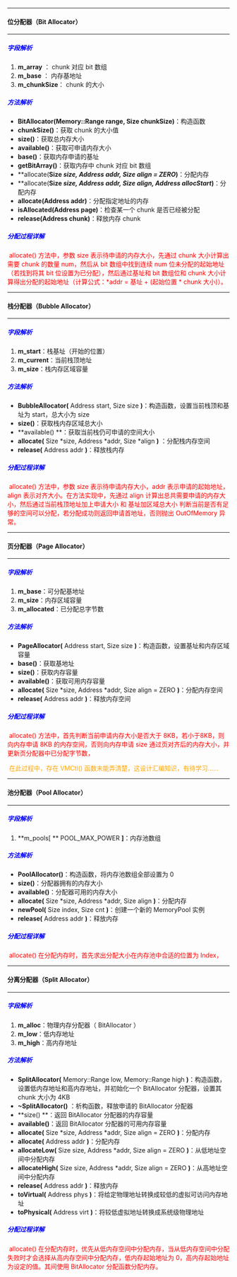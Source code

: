 

---

#### 位分配器（Bit Allocator）

---

##### <font color="blue">字段解析</font>

1.  **m_array** ： chunk 对应 bit 数组
2.  **m_base** ： 内存基地址
3.  **m_chunkSize**： chunk 的大小

##### <font color="blue">方法解析</font>

-  **BitAllocator(**Memory::Range range, Size chunkSize**)**：构造函数
-  **chunkSize()**：获取 chunk 的大小值
-  **size()**：获取总内存大小
-  **available()**：获取可申请内存大小
-  **base()**：获取内存申请的基址
-  **getBitArray()**：获取内存中 chunk 对应 bit 数组
-  **allocate(**Size *size, Address *addr, Size align = ZERO**)**：分配内存
-  **allocate(**Size *size, Address *addr, Size align, Address allocStart**)**：分配内存
-  **allocate(**Address addr**)**：分配指定地址的内存
-  **isAllocated(**Address page**)**：检查某一个 chunk 是否已经被分配
-  **release(**Address chunk**)**：释放内存 chunk

##### <font color="blue">分配过程详解</font>

​	<font color="red"> allocate() 方法中，参数 size 表示待申请的内存大小，先通过 chunk 大小计算出需要 chunk 的数量 num，然后从 bit  数组中找到连续 num 位未分配的起始地址（若找到将其 bit 位设置为已分配），然后通过基址和 bit 数组位和 chunk 大小计算得出分配的起始地址（计算公式：*addr = 基址 + (起始位置 * chunk 大小)）。</font>



---

#### 栈分配器（Bubble Allocator）

---

##### <font color="blue">字段解析</font>

1.  **m_start**：栈基址（开始的位置）
2.  **m_current**：当前栈顶地址
3.  **m_size**：栈内存区域容量

##### <font color="blue">方法解析</font>

-  **BubbleAllocator(** Address start, Size size **)**：构造函数，设置当前栈顶和基址为 start，总大小为 size
-  **size()**：获取栈内存区域总大小
-  **available() **：获取当前栈仍可申请的空间大小
-  **allocate(** Size *size, Address *addr, Size *align **)** ：分配栈内存空间
-  **release(** Address addr **)**：释放栈内存

##### <font color="blue">分配过程详解</font>

​	<font color="red">allocate() 方法中，参数 size 表示待申请内存大小，addr 表示申请的起始地址，align 表示对齐大小。在方法实现中，先通过 align 计算出总共需要申请的内存大小，然后通过当前栈顶地址加上申请大小 和 基址加区域总大小 判断当前是否有足够的空间可以分配，若分配成功则返回申请首地址，否则抛出 OutOfMemory 异常。</font>



---

#### 页分配器（Page Allocator）

---

##### <font color="blue">字段解析</font>

1.  **m_base**：可分配基地址
2.  **m_size**：内存区域容量
3.  **m_allocated**：已分配总字节数

##### <font color="blue">方法解析</font>

-  **PageAllocator(** Address start, Size size **)**：构造函数，设置基址和内存区域容量
-  **base()**：获取基地址
-  **size()**：获取内存容量
-  **available()**：获取可用内存容量
-  **allocate(** Size *size, Address *addr, Size align = ZERO **)**：分配内存空间
-  **release(** Address addr **)**：释放内存空间

##### <font color="blue">分配过程详解</font>

​	<font color="red">allocate() 方法中，首先判断当前申请内存大小是否大于 8KB，若小于8KB，则向内存申请 8KB 的内存空间，否则向内存申请 size 通过页对齐后的内存大小，并更新页分配器中已分配字节数，</font>

​	<font color="orange">在此过程中，存在 VMCtl() 函数未能弄清楚，这设计汇编知识，有待学习...... </font>



---

#### 池分配器（Pool Allocator）

---

##### <font color="blue">字段解析</font>

1.  **m_pools[ ** POOL_MAX_POWER **]**：内存池数组

##### <font color="blue">方法解析</font>

-  **PoolAllocator()**：构造函数，将内存池数组全部设置为 0
-  **size()**：分配器拥有的内存大小
-  **available()**：分配器可用的内存大小
-  **allocate(** Size *size, Address *addr, Size align **)**：分配内存
-  **newPool(** Size index, Size cnt **)**：创建一个新的 MemoryPool 实例
-  **release(** Address addr **)**：释放内存

##### <font color="blue">分配过程详解</font>

​	<font color="red">allocate() 在分配内存时，首先求出分配大小在内存池中合适的位置为 Index， </font>

---

#### 分离分配器（Split Allocator）

---

##### <font color="blue">字段解析</font>

1.  **m_alloc**：物理内存分配器（ BitAllocator ）
2.  **m_low**：低内存地址
3.  **m_high**：高内存地址

##### <font color="blue">方法解析</font>

*  **SplitAllocator(** Memory::Range low, Memory::Range high **)**：构造函数，设置低内存地址和高内存地址，并初始化一个 BitAllocator 分配器，设置其 chunk 大小为 4KB
*  **~SplitAllocator()** ：析构函数，释放申请的 BitAllocator 分配器
*  **size() **：返回 BitAllocator 分配器的内存容量
*  **available()**：返回 BitAllocator 分配器的可用内存容量
*  **allocate(** Size *size, Address *addr, Size align = ZERO **)**：分配内存
*  **allocate(** Address addr **)**：分配内存
*  **allocateLow(** Size size, Address *addr, Size align = ZERO **)**：从低地址空间中分配内存
*  **allocateHigh(** Size size, Address *addr, Size align = ZERO **)**：从高地址空间中分配内存
*  **release(** Address addr **)**：释放内存
*  **toVirtual(** Address phys **)**：将给定物理地址转换成较低的虚拟可访问内存地址
*  **toPhysical(** Address virt **)**：将较低虚拟地址转换成系统级物理地址

##### <font color="blue">分配过程详解</font>

​	<font color="red">allocate() 在分配内存时，优先从低内存空间中分配内存，当从低内存空间中分配失败时才会选择从高内存空间中分配内存，低内存起始地址为 0，高内存起始地址为设定的值。其间使用 BitAllocator 分配函数分配内存。</font>